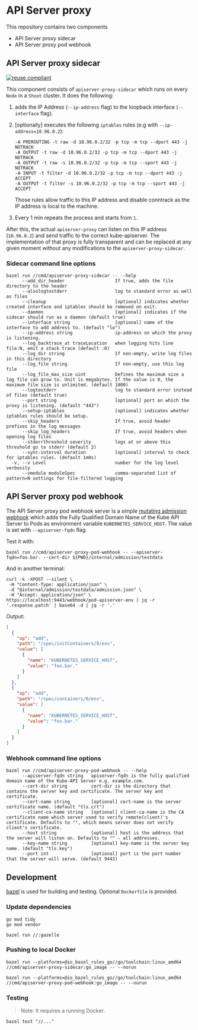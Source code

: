 # API Server proxy

This repository contains two components

- API Server proxy sidecar
- API Server proxy pod webhook

## API Server proxy sidecar

[![reuse compliant](https://reuse.software/badge/reuse-compliant.svg)](https://reuse.software/)

This component consists of `apiserver-proxy-sidecar` which runs on every `Node` in a `Shoot` cluster.
It does the following:

1. adds the IP Address (`--ip-address` flag) to the loopback interface  (`--interface` flag).
1. [optionally] executes the following `iptables` rules (e.g with `--ip-address=10.96.0.2`):

    ```text
    -A PREROUTING -t raw -d 10.96.0.2/32 -p tcp -m tcp --dport 443 -j NOTRACK
    -A OUTPUT -t raw -d 10.96.0.2/32 -p tcp -m tcp --dport 443 -j NOTRACK
    -A OUTPUT -t raw -s 10.96.0.2/32 -p tcp -m tcp --sport 443 -j NOTRACK
    -A INPUT -t filter -d 10.96.0.2/32 -p tcp -m tcp --dport 443 -j ACCEPT
    -A OUTPUT -t filter -s 10.96.0.2/32 -p tcp -m tcp --sport 443 -j ACCEPT
    ```

    Those rules allow traffic to this IP address and disable conntrack as the IP address is local to the machine.

1. Every 1 min repeats the process and starts from `1.`

After this, the actual `apiserver-proxy` can listen on this IP address (`10.96.0.2`) and send traffic to the correct kube-apiserver.
The implementation of that proxy is fully transparent and can be replaced at any given moment without any modifications to the `apiserver-proxy-sidecar`.

### Sidecar command line options

```console
bazel run //cmd/apiserver-proxy-sidecar -- --help
      --add_dir_header                   If true, adds the file directory to the header
      --alsologtostderr                  log to standard error as well as files
      --cleanup                          [optional] indicates whether created interface and iptables should be removed on exit.
      --daemon                           [optional] indicates if the sidecar should run as a daemon (default true)
      --interface string                 [optional] name of the interface to add address to. (default "lo")
      --ip-address string                ip-address on which the proxy is listening.
      --log_backtrace_at traceLocation   when logging hits line file:N, emit a stack trace (default :0)
      --log_dir string                   If non-empty, write log files in this directory
      --log_file string                  If non-empty, use this log file
      --log_file_max_size uint           Defines the maximum size a log file can grow to. Unit is megabytes. If the value is 0, the maximum file size is unlimited. (default 1800)
      --logtostderr                      log to standard error instead of files (default true)
      --port string                      [optional] port on which the proxy is listening. (default "443")
      --setup-iptables                   [optional] indicates whether iptables rules should be setup.
      --skip_headers                     If true, avoid header prefixes in the log messages
      --skip_log_headers                 If true, avoid headers when opening log files
      --stderrthreshold severity         logs at or above this threshold go to stderr (default 2)
      --sync-interval duration           [optional] interval to check for iptables rules. (default 1m0s)
  -v, --v Level                          number for the log level verbosity
      --vmodule moduleSpec               comma-separated list of pattern=N settings for file-filtered logging
```

## API Server proxy pod webhook

The API Server proxy pod webhook server is a simple [mutating admission webhook](https://kubernetes.io/docs/reference/access-authn-authz/extensible-admission-controllers/) which adds the Fully Qualified Domain Name of the Kube API Server to Pods as environment variable `KUBERNETES_SERVICE_HOST`. The value is set with `--apiserver-fqdn` flag.

Test it with:

```console
bazel run //cmd/apiserver-proxy-pod-webhook -- --apiserver-fqdn=foo.bar. --cert-dir ${PWD}/internal/admission/testdata
```

And in another terminal:

```console
curl -k -XPOST --silent \
 -H "Content-Type: application/json" \
 -d "@internal/admission/testdata/admission.json" \
 -H "Accept: application/json" \
https://localhost:9443/webhook/pod-apiserver-env | jq -r '.response.patch' | base64 -d | jq -r '.'
```

Output:

```json
[
  {
    "op": "add",
    "path": "/spec/initContainers/0/env",
    "value": [
      {
        "name": "KUBERNETES_SERVICE_HOST",
        "value": "foo.bar."
      }
    ]
  },
  {
    "op": "add",
    "path": "/spec/containers/0/env",
    "value": [
      {
        "name": "KUBERNETES_SERVICE_HOST",
        "value": "foo.bar."
      }
    ]
  }
]
```

### Webhook command line options

```console
bazel run //cmd/apiserver-proxy-pod-webhook -- --help
      --apiserver-fqdn string   apiserver-fqdn is the fully qualified domain name of the Kube-API Server e.g. example.com.
      --cert-dir string         cert-dir is the directory that contains the server key and certificate. The server key and certificate.
      --cert-name string        [optional] cert-name is the server certificate name. (default "tls.crt")
      --client-ca-name string   [optional] client-ca-name is the CA certificate name which server used to verify remote(client)'s certificate. Defaults to "", which means server does not verify client's certificate.
      --host string             [optional] host is the address that the server will listen on. Defaults to "" - all addresses.
      --key-name string         [optional] key-name is the server key name. (default "tls.key")
      --port int                [optional] port is the port number that the server will serve. (default 9443)
```

## Development

[bazel](https://bazel.build/) is used for building and testing. Optional `Dockerfile` is provided.

### Update dependencies

```shell
go mod tidy
go mod vendor

bazel run //:gazelle
```

### Pushing to local Docker

```shell
bazel run --platforms=@io_bazel_rules_go//go/toolchain:linux_amd64 //cmd/apiserver-proxy-sidecar:go_image -- --norun

bazel run --platforms=@io_bazel_rules_go//go/toolchain:linux_amd64 //cmd/apiserver-proxy-pod-webhook:go_image -- --norun
```

### Testing

> Note: It requires a running Docker.

```shell
bazel test "//..."
```
